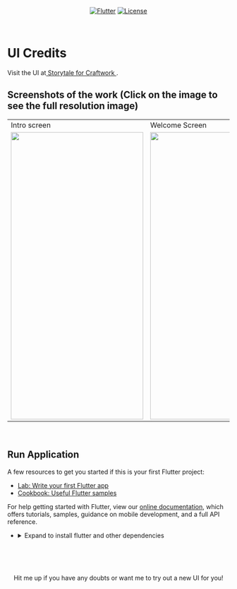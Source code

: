 <p align="center">
<a href=""><img title="Flutter" src="https://img.shields.io/badge/Flutter-2-blue?style=for-the-badge&logo=flutter"></a>
<a href=""><img title="License" src="https://img.shields.io/badge/License-Open Source-brightgreen?style=for-the-badge&logo="></a>
</p>

<br>

# UI Credits    

Visit the UI at<a href="https://dribbble.com/shots/15887981-Silky-illustrations"> Storytale for Craftwork
</a>.


## Screenshots of the work (Click on the image to see the full resolution image)

<table align="center">
  <tr>
    <td>Intro screen</td>
     <td>Welcome Screen</td>
     
  </tr>
  <tr>
    <td><img src="https://github.com/Vignesh0404/Flutter-UI-Kit/blob/main/welcome-pages/output/2.jpeg" width=300 height=650></td>
    <td><img src="https://github.com/Vignesh0404/Flutter-UI-Kit/blob/main/welcome-pages/output/1.jpeg" width=300 height=650></td>
    
  </tr>
 </table>
 
 <br>
 
 
 ## Run Application
 
A few resources to get you started if this is your first Flutter project:

- [Lab: Write your first Flutter app](https://flutter.dev/docs/get-started/codelab)
- [Cookbook: Useful Flutter samples](https://flutter.dev/docs/cookbook)

For help getting started with Flutter, view our
[online documentation](https://flutter.dev/docs), which offers tutorials,
samples, guidance on mobile development, and a full API reference.

<ul><li><details>
<summary>Expand to install flutter and other dependencies</b></summary>
<li>Follow this to install <strong><a href="https://flutter.dev/docs/get-started/install">Flutter</a></strong></li>
</ul></li></ul></details></li></ul>
<br>
<br><br>
<p align="center">
  Hit me up if you have any doubts or want me to try out a new UI for you!
</p>

